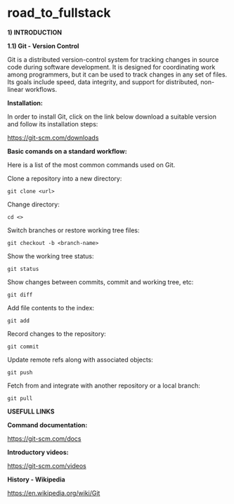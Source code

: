 # road_to_fullstack
**1) INTRODUCTION**

**1.1) Git - Version Control**

Git is a distributed version-control system for tracking changes in source code during software development. It is designed for coordinating work among programmers, but it can be used to track changes in any set of files. Its goals include speed, data integrity, and support for distributed, non-linear workflows.

**Installation:**

In order to install Git, click on the link below download a suitable version and follow its installation steps:

https://git-scm.com/downloads

**Basic comands on a standard workflow:**

Here is a list of the most common commands used on Git.

Clone a repository into a new directory:
```
git clone <url>
```

Change directory:
```
cd <>
```

Switch branches or restore working tree files:
```
git checkout -b <branch-name>
```

Show the working tree status:
```
git status
```

Show changes between commits, commit and working tree, etc:
```
git diff
```

Add file contents to the index:
```
git add
```

Record changes to the repository:
```
git commit
```

Update remote refs along with associated objects:
```
git push
```

Fetch from and integrate with another repository or a local branch:
```
git pull
```

**USEFULL LINKS**

**Command documentation:**

https://git-scm.com/docs

**Introductory videos:**

https://git-scm.com/videos

**History - Wikipedia**

https://en.wikipedia.org/wiki/Git
